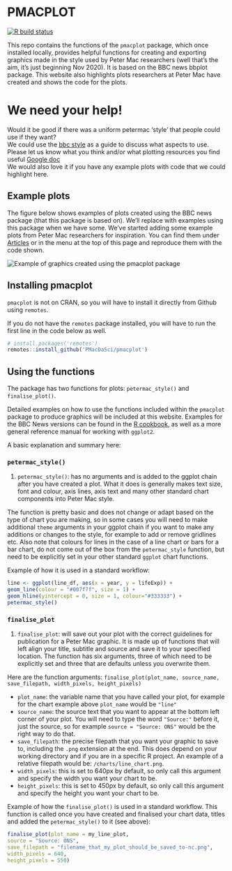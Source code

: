 PMACPLOT
================

<!-- badges: start -->

[![R build
status](https://github.com/PMacDaSci/pmacplot/workflows/R-CMD-check/badge.svg)](https://github.com/PMacDaSci/pmacplot/actions/)
<!-- badges: end -->

This repo contains the functions of the `pmacplot` package, which once
installed locally, provides helpful functions for creating and exporting
graphics made in the style used by Peter Mac researchers (well that’s
the aim, it’s just beginning Nov 2020). It is based on the BBC news
bbplot package. This website also highlights plots researchers at Peter
Mac have created and shows the code for the plots.

# We need your help!

Would it be good if there was a uniform petermac ‘style’ that people
could use if they want?  
We could use the [bbc
style](https://github.com/bbc/bbplot/blob/master/R/bbc_style.R) as a
guide to discuss what aspects to use.  
Please let us know what you think and/or what plotting resources you
find useful [Google
doc](https://docs.google.com/document/d/1y3F0Xp91w3SCCALdUrqi8OswdMF8-Ek5_RrYK-9PDbI/edit)  
We would also love it if you have any example plots with code that we
could highlight here.

## Example plots

The figure below shows examples of plots created using the BBC news
package (that this package is based on). We’ll replace with examples
using this package when we have some. We’ve started adding some example
plots from Peter Mac researchers for inspiration. You can find them
under [Articles](https://pmacdasci.github.io/pmacplot/articles/) or in
the menu at the top of this page and reproduce them with the code shown.

![Example of graphics created using the pmacplot
package](man/figures/bbplot_example_plots.png)

## Installing pmacplot

`pmacplot` is not on CRAN, so you will have to install it directly from
Github using `remotes`.

If you do not have the `remotes` package installed, you will have to run
the first line in the code below as well.

``` r
# install.packages('remotes')
remotes::install_github('PMacDaSci/pmacplot')
```

## Using the functions

The package has two functions for plots: `petermac_style()` and
`finalise_plot()`.

Detailed examples on how to use the functions included within the
`pmacplot` package to produce graphics will be included at this website.
Examples for the BBC News versions can be found in the [R
cookbook](https://bbc.github.io/rcookbook/), as well as a more general
reference manual for working with `ggplot2`.

A basic explanation and summary here:

### `petermac_style()`

1.  `petermac_style()`: has no arguments and is added to the ggplot
    chain after you have created a plot. What it does is generally makes
    text size, font and colour, axis lines, axis text and many other
    standard chart components into Peter Mac style.

The function is pretty basic and does not change or adapt based on the
type of chart you are making, so in some cases you will need to make
additional `theme` arguments in your ggplot chain if you want to make
any additions or changes to the style, for example to add or remove
gridlines etc. Also note that colours for lines in the case of a line
chart or bars for a bar chart, do not come out of the box from the
`petermac_style` function, but need to be explicitly set in your other
standard `ggplot` chart functions.

Example of how it is used in a standard workflow:

``` r
line <- ggplot(line_df, aes(x = year, y = lifeExp)) +
geom_line(colour = "#007f7f", size = 1) +
geom_hline(yintercept = 0, size = 1, colour="#333333") +
petermac_style()
```

### `finalise_plot`

1.  `finalise_plot`: will save out your plot with the correct guidelines
    for publication for a Peter Mac graphic. It is made up of functions
    that will left align your title, subtitle and source and save it to
    your specified location. The function has six arguments, three of
    which need to be explicitly set and three that are defaults unless
    you overwrite them.

Here are the function arguments:
`finalise_plot(plot_name, source_name, save_filepath, width_pixels, height_pixels)`

-   `plot_name`: the variable name that you have called your plot, for
    example for the chart example above `plot_name` would be `"line"`  
-   `source_name`: the source text that you want to appear at the bottom
    left corner of your plot. You will need to type the word `"Source:"`
    before it, just the source, so for example `source = "Source: ONS"`
    would be the right way to do that.
-   `save_filepath`: the precise filepath that you want your graphic to
    save to, including the `.png` extension at the end. This does depend
    on your working directory and if you are in a specific R project. An
    example of a relative filepath would be: `/charts/line_chart.png`.  
-   `width_pixels`: this is set to 640px by default, so only call this
    argument and specify the width you want your chart to be.
-   `height_pixels`: this is set to 450px by default, so only call this
    argument and specify the height you want your chart to be.

Example of how the `finalise_plot()` is used in a standard workflow.
This function is called once you have created and finalised your chart
data, titles and added the `petermac_style()` to it (see above):

``` r
finalise_plot(plot_name = my_line_plot,
source = "Source: ONS",
save_filepath = "filename_that_my_plot_should_be_saved_to-nc.png",
width_pixels = 640,
height_pixels = 550)
```
